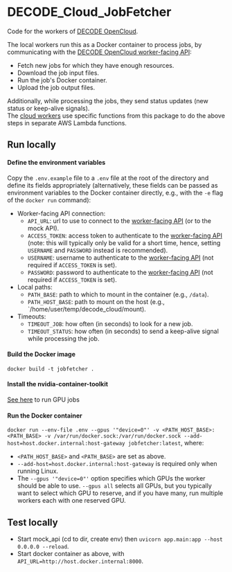 # DECODE_Cloud_JobFetcher
Code for the workers of [DECODE OpenCloud](https://github.com/ries-lab/DECODE_Cloud_Documentation).

The local workers run this as a Docker container to process jobs, by communicating with the [DECODE OpenCloud worker-facing API](https://github.com/ries-lab/DECODE_Cloud_WorkerAPI):
 - Fetch new jobs for which they have enough resources.
 - Download the job input files.
 - Run the job's Docker container.
 - Upload the job output files.

Additionally, while processing the jobs, they send status updates (new status or keep-alive signals).  
The [cloud workers](https://github.com/ries-lab/DECODE_AWS_Infrastructure/tree/main/stack/worker/runtime/jobs_handler) use specific functions from this package to do the above steps in separate AWS Lambda functions.

## Run locally
#### Define the environment variables
Copy the `.env.example` file to a `.env` file at the root of the directory and define its fields appropriately (alternatively, these fields can be passed as environment variables to the Docker container directly, e.g., with the `-e` flag of the `docker run` command):
  - Worker-facing API connection:
    - `API_URL`: url to use to connect to the [worker-facing API](https://github.com/ries-lab/DECODE_Cloud_WorkerAPI) (or to the mock API).
    - `ACCESS_TOKEN`: access token to authenticate to the [worker-facing API](https://github.com/ries-lab/DECODE_Cloud_WorkerAPI) (note: this will typically only be valid for a short time, hence, setting `USERNAME` and `PASSWORD` instead is recommended).
    - `USERNAME`: username to authenticate to the [worker-facing API](https://github.com/ries-lab/DECODE_Cloud_WorkerAPI) (not required if `ACCESS_TOKEN` is set).
    - `PASSWORD`: password to authenticate to the [worker-facing API](https://github.com/ries-lab/DECODE_Cloud_WorkerAPI) (not required if `ACCESS_TOKEN` is set).
  - Local paths:
    - `PATH_BASE`: path to which to mount in the container (e.g., `/data`).
    - `PATH_HOST_BASE`: path to mount on the host (e.g., `/home/user/temp/decode_cloud/mount).
  - Timeouts:
    - `TIMEOUT_JOB`: how often (in seconds) to look for a new job.
    - `TIMEOUT_STATUS`: how often (in seconds) to send a keep-alive signal while processing the job.
#### Build the Docker image
`docker build -t jobfetcher .`
#### Install the nvidia-container-toolkit
[See here](https://docs.nvidia.com/datacenter/cloud-native/container-toolkit/latest/install-guide.html) to run GPU jobs
#### Run the Docker container
`docker run --env-file .env --gpus '"device=0"' -v <PATH_HOST_BASE>:<PATH_BASE> -v /var/run/docker.sock:/var/run/docker.sock --add-host=host.docker.internal:host-gateway jobfetcher:latest`, where:
 - `<PATH_HOST_BASE>` and `<PATH_BASE>` are set as above.
 - `--add-host=host.docker.internal:host-gateway` is required only when running Linux.
 - The `--gpus '"device=0"'` option specifies which GPUs the worker should be able to use. `--gpus all` selects all GPUs, but you typically want to select which GPU to reserve, and if you have many, run multiple workers each with one reserved GPU.

## Test locally
- Start mock_api (cd to dir, create env) then `uvicorn app.main:app --host 0.0.0.0 --reload`.
- Start docker container as above, with `API_URL=http://host.docker.internal:8000`.
